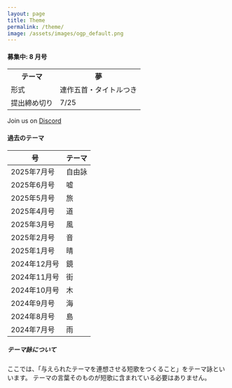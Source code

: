 ```yaml
---
layout: page
title: Theme
permalink: /theme/
image: /assets/images/ogp_default.png
---
```


#### 募集中: 8 月号

<table class="table table-striped table-bordered">
  <tbody>
    <tr>
      <th>テーマ</th>
      <th>夢</th>
    </tr>
    <tr>
      <td>形式</td>
      <td>連作五首・タイトルつき</td>
    </tr>
    <tr>
      <td>提出締め切り</td>
      <td>7/25</td>
    </tr>
  </tbody>
</table>

Join us on <i class="fa-brands fa-discord"></i> [Discord](https://discord.gg/WyV2XHN6z2)

#### 過去のテーマ

<table class="table table-striped table-bordered">
  <thead>
    <tr>
      <th>号</th>
      <th>テーマ</th>
    </tr>
  </thead>
  <tbody class="table-group-divider">
    <tr>
      <td>2025年7月号</td>
      <td>自由詠</td>
    </tr>
    <tr>
      <td>2025年6月号</td>
      <td>嘘</td>
    </tr>
    <tr>
      <td>2025年5月号</td>
      <td>旅</td>
    </tr>
    <tr>
      <td>2025年4月号</td>
      <td>道</td>
    </tr>
    <tr>
      <td>2025年3月号</td>
      <td>風</td>
    </tr>
    <tr>
      <td>2025年2月号</td>
      <td>音</td>
    </tr>
    <tr>
      <td>2025年1月号</td>
      <td>晴</td>
    </tr>
    <tr>
      <td>2024年12月号</td>
      <td>鏡</td>
    </tr>
    <tr>
      <td>2024年11月号</td>
      <td>街</td>
    </tr>
    <tr>
      <td>2024年10月号</td>
      <td>木</td>
    </tr>
    <tr>
      <td>2024年9月号</td>
      <td>海</td>
    </tr>
    <tr>
      <td>2024年8月号</td>
      <td>島</td>
    </tr>
    <tr>
      <td>2024年7月号</td>
      <td>雨</td>
    </tr>
  </tbody>
</table>

##### テーマ詠について

ここでは、「与えられたテーマを連想させる短歌をつくること」をテーマ詠といいます。
テーマの言葉そのものが短歌に含まれている必要はありません。

